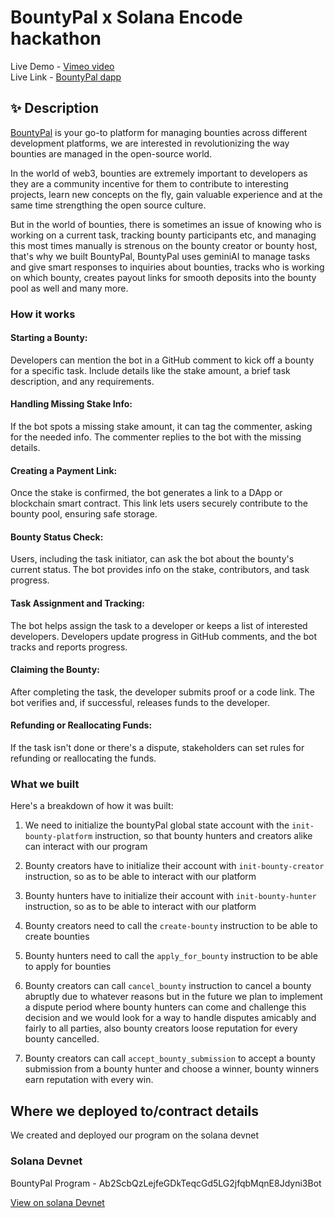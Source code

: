 # BountyPal x Solana Encode hackathon 

Live Demo - [Vimeo video](https://vimeo.com/910420574) <br />
Live Link - [BountyPal dapp](https://bountypal.vercel.app/) <br />


## ✨ Description
[BountyPal](https://bountypal.vercel.app/) is your go-to platform for managing bounties across different development platforms, we are interested in revolutionizing the way bounties are managed in the open-source world.

In the world of web3, bounties are extremely important to developers as they are a community incentive for them to contribute to interesting projects, learn new concepts on the fly, gain valuable experience and at the same time strengthing the open source culture. 

But in the world of bounties, there is sometimes an issue of knowing who is working on a current task, tracking bounty participants etc, and managing this most times manually is strenous on the bounty creator or bounty host, that's why we built BountyPal, BountyPal uses geminiAI to manage tasks and give smart responses to inquiries about bounties, tracks who is working on which bounty, creates payout links for smooth deposits into the bounty pool as well and many more.

### How it works 

#### Starting a Bounty:

Developers can mention the bot in a GitHub comment to kick off a bounty for a specific task. Include details like the stake amount, a brief task description, and any requirements.

#### Handling Missing Stake Info:

If the bot spots a missing stake amount, it can tag the commenter, asking for the needed info. The commenter replies to the bot with the missing details.

#### Creating a Payment Link:

Once the stake is confirmed, the bot generates a link to a DApp or blockchain smart contract. This link lets users securely contribute to the bounty pool, ensuring safe storage.

#### Bounty Status Check:

Users, including the task initiator, can ask the bot about the bounty's current status. The bot provides info on the stake, contributors, and task progress.

#### Task Assignment and Tracking:

The bot helps assign the task to a developer or keeps a list of interested developers. Developers update progress in GitHub comments, and the bot tracks and reports progress.

#### Claiming the Bounty:
After completing the task, the developer submits proof or a code link. The bot verifies and, if successful, releases funds to the developer.

#### Refunding or Reallocating Funds:

If the task isn't done or there's a dispute, stakeholders can set rules for refunding or reallocating the funds.

### What we built
Here's a breakdown of how it was built:

1. We need to initialize the bountyPal global state account with the ```init-bounty-platform``` instruction, so that bounty hunters and creators alike can interact with our program

2. Bounty creators have to initialize their account with ```init-bounty-creator``` instruction, so as to be able to interact with our platform

3. Bounty hunters have to initialize their account with ```init-bounty-hunter``` instruction, so as to be able to interact with our platform

4. Bounty creators need to call the ```create-bounty``` instruction to be able to create bounties

5. Bounty hunters need to call the ```apply_for_bounty``` instruction to be able to apply for bounties

6. Bounty creators can call ```cancel_bounty``` instruction to cancel a bounty abruptly due to whatever reasons but in the future we plan to implement a dispute period where bounty hunters can come and challenge this decision and we would look for a way to handle disputes amicably and fairly to all parties, also bounty creators loose reputation for every bounty cancelled.

7. Bounty creators can call ```accept_bounty_submission``` to accept a bounty submission from a bounty hunter and choose a winner, bounty winners earn reputation with every win.

## Where we deployed to/contract details

We created and deployed our program on the solana devnet

### Solana Devnet

BountyPal Program - Ab2ScbQzLejfeGDkTeqcGd5LG2jfqbMqnE8Jdyni3Bot

[View on solana Devnet](https://explorer.solana.com/address/Ab2ScbQzLejfeGDkTeqcGd5LG2jfqbMqnE8Jdyni3Bot?cluster=devnet
)

